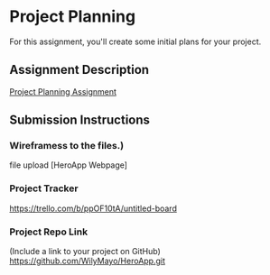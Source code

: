 # Project Planning
For this assignment, you'll create some initial plans for your project.

## Assignment Description
[Project Planning Assignment](https://education.launchcode.org/liftoff/assignments/planning/)

## Submission Instructions

### Wireframess to the files.)
file upload [HeroApp Webpage]
### Project Tracker

https://trello.com/b/ppOF10tA/untitled-board
### Project Repo Link

(Include a link to your project on GitHub)
https://github.com/WilyMayo/HeroApp.git
